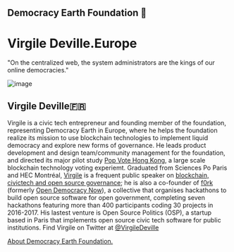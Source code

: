 ## Democracy Earth Foundation 🌿
# Virgile Deville.Europe
"On the centralized web, the system administrators are the kings of our online democracies."

![image](https://user-images.githubusercontent.com/24529258/44755184-fb90dc00-aad9-11e8-9369-e6edf7352e57.png)

## Virgile Deville🇫🇷

Virgile is a civic tech entrepreneur and founding member of the foundation, representing Democracy Earth in Europe, where he helps the foundation realize its mission to use blockchain technologies to implement liquid democracy and explore new forms of governance. He leads product development and design team/community management for the foundation, and directed its major pilot study [Pop Vote Hong Kong](http://civictechfest.org/speakers#Virgile_Deville), a large scale blockchain technology voting experiemt. Graduated from Sciences Po Paris and HEC Montréal, [Virgile](virgile.pro) is a frequent public speaker on [blockchain, civictech and open source governance](https://docs.google.com/spreadsheets/d/1ZXdhkjBFSd4Vt4WGwE-7BbcyIzlq2-jzsXuVP2oR1KA/edit#gid=0); he is also a co-founder of [f0rk](https://f0rk.eu/) (formerly [Open Democracy Now](http://opendemocracynow.net)), a collective that organises hackathons to build open source software for open government, completing seven hackathons featuring more than 400 participants coding 30 projects in 2016-2017. His lastest venture is Open Source Politics (OSP), a startup based in Paris that implements open source civic tech software for public institutions. Find Virgile on Twitter at [@VirgileDeville](https://twitter.com/VirgileDeville)

[About Democracy Earth Foundation.](https://github.com/DemocracyEarth/press-kit/blob/master/README.md#democracy-earth-press-kit)


